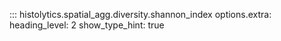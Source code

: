 ::: histolytics.spatial_agg.diversity.shannon_index
    options.extra:
      heading_level: 2
      show_type_hint: true

